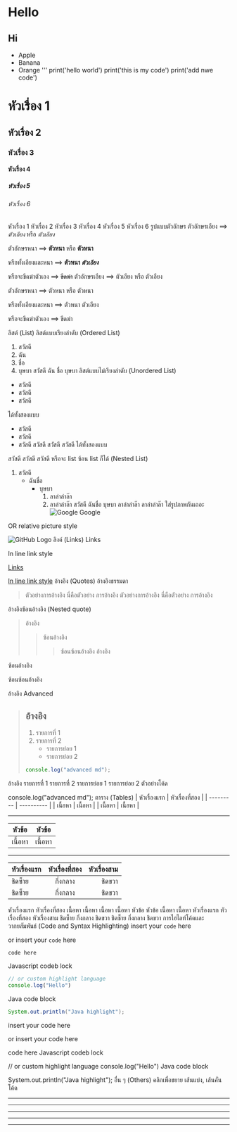 ﻿# Hello
## Hi
* Apple
* Banana
* Orange
'''
print('hello world')
print('this is my code')
print('add nwe code')
# หัวเรื่อง 1
## หัวเรื่อง 2
### หัวเรื่อง 3
#### หัวเรื่อง 4
##### หัวเรื่อง 5
###### หัวเรื่อง 6
หัวเรื่อง 1
หัวเรื่อง 2
หัวเรื่อง 3
หัวเรื่อง 4
หัวเรื่อง 5
หัวเรื่อง 6
รูปแบบตัวอักษร
ตัวอักษรเอียง ==> *ตัวเอียง* หรือ _ตัวเอียง_

ตัวอักษรหนา ==> **ตัวหนา** หรือ __ตัวหนา__

หรือทั้งเอียงและหนา ==> **ตัวหนา _ตัวเอียง_**

หรือจะขีดฆ่าตัวเอง ==> ~~ขีดฆ่า~~
ตัวอักษรเอียง ==> ตัวเอียง หรือ ตัวเอียง

ตัวอักษรหนา ==> ตัวหนา หรือ ตัวหนา

หรือทั้งเอียงและหนา ==> ตัวหนา ตัวเอียง

หรือจะขีดฆ่าตัวเอง ==> ขีดฆ่า

ลิสต์ (List)
ลิสต์แบบเรียงลำดับ (Ordered List)
1. สวัสดี
2. ฉัน
3. ชื่อ
4. บุษบา
สวัสดี
ฉัน
ชื่อ
บุษบา
ลิสต์แบบไม่เรียงลำดับ (Unordered List)
* สวัสดี
* สวัสดี
* สวัสดี

ได้ทั้งสองแบบ

- สวัสดี
- สวัสดี
- สวัสดี
สวัสดี
สวัสดี
สวัสดี
ได้ทั้งสองแบบ

สวัสดี
สวัสดี
สวัสดี
หรือจะ list ซ้อน list ก็ได้ (Nested List)
1. สวัสดี
   - ฉันชื่อ
     - บุษบา
       1. ลาล่าล่าล๊า
       2. ลาล่าล่าล๊า
สวัสดี
ฉันชื่อ
บุษบา
ลาล่าล่าล๊า
ลาล่าล่าล๊า
ใส่รูปภาพกันเถอะ
![Google ](https://www.google.co.th/images/branding/googlelogo/2x/googlelogo_color_272x92dp.png)
Google 

OR relative picture style

![GitHub Logo](images/logo.png)
ลิงค์ (Links)
Links

In line link style

[Links](http://www.google.com)

[In line link style](http://www.google.com "Go to Google's Homepage")
อ้างอิง (Quotes)
อ้างอิงธรรมดา
> ตัวอย่างการอ้างอิง
> นี่คือตัวอย่าง
> การอ้างอิง
ตัวอย่างการอ้างอิง นี่คือตัวอย่าง การอ้างอิง

อ้างอิงซ้อนอ้างอิง (Nested quote)
> อ้างอิง
> > ซ้อนอ้างอิง
> > > ซ้อนซ้อนอ้างอิง
อ้างอิง

ซ้อนอ้างอิง

ซ้อนซ้อนอ้างอิง

อ้างอิง Advanced
> ## อ้างอิง
> 
> 1. รายการที่ 1
> 2. รายการที่ 2
>    - รายการย่อย 1
>    - รายการย่อย 2
> ```js
> console.log("advanced md");
> ```
อ้างอิง
รายการที่ 1
รายการที่ 2
รายการย่อย 1
รายการย่อย 2
ตัวอย่างโค้ด

console.log("advanced md");
ตาราง (Tables)
| หัวเรื่องแรก | หัวเรื่องที่สอง |
| --------- | ---------- |
|   เนื้อหา   |    เนื้อหา   |
|   เนื้อหา   |    เนื้อหา   |

---

|หัวข้อ|หัวข้อ|
-|-
เนื้อหา|เนื้อหา

---

| หัวเรื่องแรก | หัวเรื่องที่สอง |  หัวเรื่องสาม |
| :-------- | :--------: | ---------: |
|   ชิดซ็าย   |   กึ่งกลาง   |    ชิดขวา   |
|   ชิดซ็าย   |   กึ่งกลาง   |    ชิดขวา   |
หัวเรื่องแรก	หัวเรื่องที่สอง
เนื้อหา	เนื้อหา
เนื้อหา	เนื้อหา
หัวข้อ	หัวข้อ
เนื้อหา	เนื้อหา
หัวเรื่องแรก	หัวเรื่องที่สอง	หัวเรื่องสาม
ชิดซ็าย	กึ่งกลาง	 ชิดขวา
ชิดซ็าย	กึ่งกลาง	 ชิดขวา
การไฮไลท์โค้ดและวากยสัมพันธ์ (Code and Syntax Highlighting)
insert your `code` here

or insert your ```code``` here

```
code here
```

Javascript codeb lock

```js
// or custom highlight language
console.log("Hello")
```

Java code block

```java
System.out.println("Java highlight");
```
insert your code here

or insert your code here

code here
Javascript codeb lock

// or custom highlight language
console.log("Hello")
Java code block

System.out.println("Java highlight");
อื่น ๆ (Others)
คลิกเพื่อชยาย
เส้นแบ่ง, เส้นคั่น
โค้ด

---
---
---
---
---